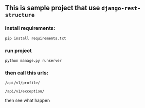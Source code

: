 ## This is sample project that use `django-rest-structure`

### install requirements:

`pip install requirements.txt`

### run project

`python manage.py runserver`

### then call this urls:
`/api/v1/profile/`

`/api/v1/exception/`

then see what happen